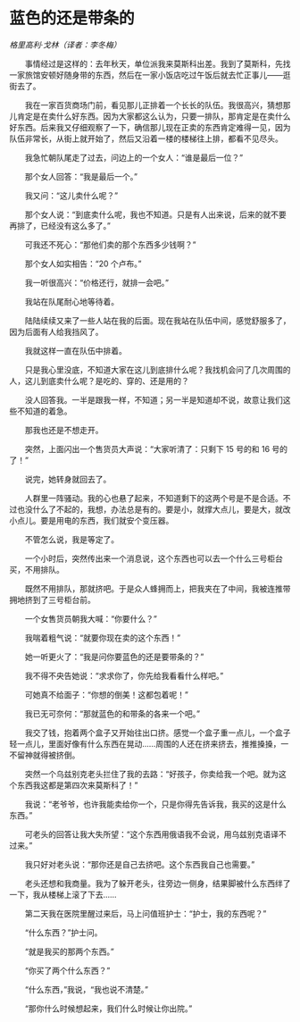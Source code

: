 # 蓝色的还是带条的

*格里高利·戈林（译者：李冬梅）*

　　事情经过是这样的：去年秋天，单位派我来莫斯科出差。我到了莫斯科，先找一家旅馆安顿好随身带的东西，然后在一家小饭店吃过午饭后就去忙正事儿——逛街去了。

　　我在一家百货商场门前，看见那儿正排着一个长长的队伍。我很高兴，猜想那儿肯定是在卖什么好东西。因为大家都这么认为，只要一排队，那肯定是在卖什么好东西。后来我又仔细观察了一下，确信那儿现在正卖的东西肯定难得一见，因为队伍非常长，从街上就开始了，然后又沿着一楼的楼梯往上排，都看不见尽头。

　　我急忙朝队尾走了过去，问边上的一个女人：“谁是最后一位？”

　　那个女人回答：“我是最后一个。”

　　我又问：“这儿卖什么呢？”

　　那个女人说：“到底卖什么呢，我也不知道。只是有人出来说，后来的就不要再排了，已经没有这么多了。”

　　可我还不死心：“那他们卖的那个东西多少钱啊？”

　　那个女人如实相告：“20 个卢布。”

　　我一听很高兴：“价格还行，就排一会吧。”

　　我站在队尾耐心地等待着。

　　陆陆续续又来了一些人站在我的后面。现在我站在队伍中间，感觉舒服多了，因为后面有人给我挡风了。

　　我就这样一直在队伍中排着。

　　只是我心里没底，不知道大家在这儿到底排什么呢？我找机会问了几次周围的人，这儿到底卖什么呢？是吃的、穿的、还是用的？

　　没人回答我。一半是跟我一样，不知道；另一半是知道却不说，故意让我们这些不知道的着急。

　　那我也还是不想走开。

　　突然，上面闪出一个售货员大声说：“大家听清了：只剩下 15 号的和 16 号的了！”

　　说完，她转身就回去了。

　　人群里一阵骚动。我的心也悬了起来，不知道剩下的这两个号是不是合适。不过也没什么了不起的，我想，办法总是有的。要是小，就撑大点儿，要是大，就改小点儿。要是用电的东西，我们就安个变压器。

　　不管怎么说，我是等定了。

　　一个小时后，突然传出来一个消息说，这个东西也可以去一个什么三号柜台买，不用排队。

　　既然不用排队，那就挤吧。于是众人蜂拥而上，把我夹在了中间，我被连推带拥地挤到了三号柜台前。

　　一个女售货员朝我大喊：“你要什么？”

　　我喘着粗气说：“就要你现在卖的这个东西！”

　　她一听更火了：“我是问你要蓝色的还是要带条的？”

　　我不得不央告她说：“求求你了，你先给我看看什么样吧。”

　　可她真不给面子：“你想的倒美！这都包着呢！”

　　我已无可奈何：“那就蓝色的和带条的各来一个吧。”

　　我交了钱，抱着两个盒子又开始往出口挤。感觉一个盒子重一点儿，一个盒子轻一点儿，里面好像有什么东西在晃动……周围的人还在挤来挤去，推推搡搡，一不留神就得被挤倒。

　　突然一个乌兹别克老头拦住了我的去路：“好孩子，你卖给我一个吧。就为这个东西我这都是第四次来莫斯科了！”

　　我说：“老爷爷，也许我能卖给你一个，只是你得先告诉我，我买的这是什么东西。”

　　可老头的回答让我大失所望：“这个东西用俄语我不会说，用乌兹别克语译不过来。”

　　我只好对老头说：“那你还是自己去挤吧。这个东西我自己也需要。”

　　老头还想和我商量。我为了躲开老头，往旁边一侧身，结果脚被什么东西绊了一下，我从楼梯上滚了下去……

　　第二天我在医院里醒过来后，马上问值班护士：“护士，我的东西呢？”

　　“什么东西？”护士问。

　　“就是我买的那两个东西。”

　　“你买了两个什么东西？”

　　“什么东西，”我说，“我也说不清楚。”

　　“那你什么时候想起来，我们什么时候让你出院。”
